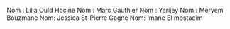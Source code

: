 Nom : Lilia Ould Hocine
Nom : Marc Gauthier
Nom : Yarijey
Nom : Meryem Bouzmane
Nom: Jessica St-Pierre Gagne
Nom: Imane El mostaqim
